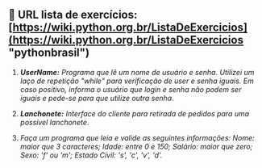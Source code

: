 ##  :link: URL lista de exercícios: [https://wiki.python.org.br/ListaDeExercicios](https://wiki.python.org.br/ListaDeExercicios "pythonbrasil")




1. _**UserName:** Programa que lê um nome de usuário e senha. Utilizei um laço de repetição "while" para verificação de user e senha iguais. Em caso positivo, informa o usuário que login e senha não podem ser iguais e pede-se para que utilize outra senha_. 

2. _**Lanchonete:** Interface do cliente para retirada de pedidos para uma possível lanchonete_. 

3. _Faça um programa que leia e valide as seguintes informações:
Nome: maior que 3 caracteres;
Idade: entre 0 e 150;
Salário: maior que zero;
Sexo: 'f' ou 'm';
Estado Civil: 's', 'c', 'v', 'd'._



